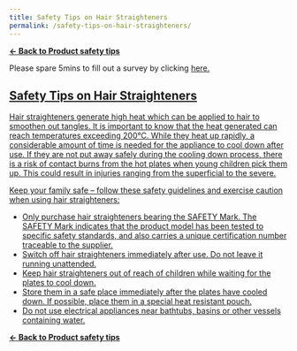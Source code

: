 ```yaml
---
title: Safety Tips on Hair Straighteners
permalink: /safety-tips-on-hair-straighteners/
---
```

**[&#8592; Back to Product safety tips](/consumers/product-safety-tips/electronics-and-appliances)**

Please spare 5mins to fill out a survey by clicking <a href = "https://form.gov.sg/63a160c3cf15ee00129a4ab4">here.
## Safety Tips on Hair Straighteners
Hair straighteners generate high heat which can be applied to hair to smoothen out tangles. It is important to know that the heat generated can reach temperatures exceeding 200°C. While they heat up rapidly, a considerable amount of time is needed for the appliance to cool down after use. If they are not put away safely during the cooling down process, there is a risk of contact burns from the hot plates when young children pick them up. This could result in injuries ranging from the superficial to the severe.

Keep your family safe – follow these safety guidelines and exercise caution when using hair straighteners:
* Only purchase hair straighteners bearing the SAFETY Mark. The SAFETY Mark indicates that the product model has been tested to specific safety standards, and also carries a unique certification number traceable to the supplier.
* Switch off hair straighteners immediately after use. Do not leave it running unattended.
* Keep hair straighteners out of reach of children while waiting for the plates to cool down.
* Store them in a safe place immediately after the plates have cooled down. If possible, place them in a special heat resistant pouch.
* Do not use electrical appliances near bathtubs, basins or other vessels containing water.

**[&#8592; Back to Product safety tips](/consumers/product-safety-tips/electronics-and-appliances)**